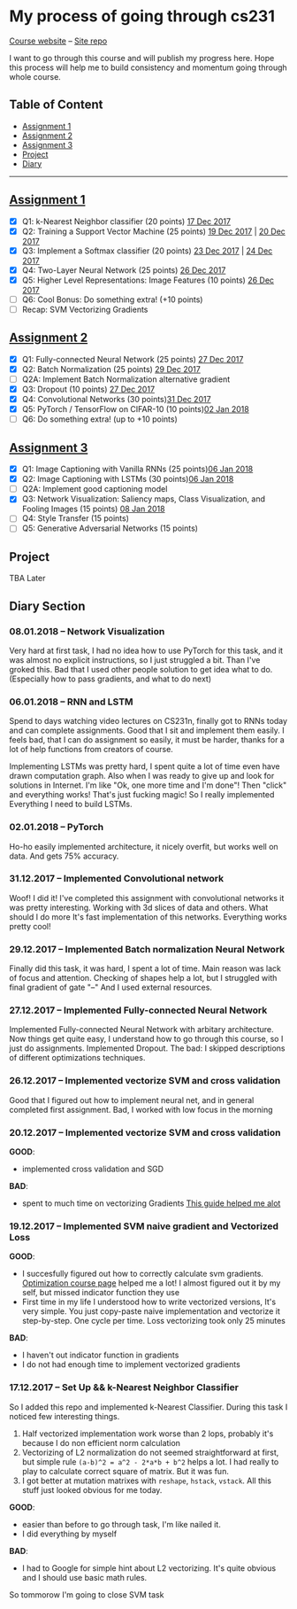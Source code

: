 # My process of going through cs231

[Course website](http://cs231n.github.io) – [Site repo](https://github.com/cs231n/cs231n.github.io)

I want to go through this course and will publish my progress here. Hope this process will help me to build consistency and momentum going through whole course.

## Table of Content
- [Assignment 1](#assignment-1)
- [Assignment 2](#assignment-2)
- [Assignment 3](#assignment-3)
- [Project](#project)
- [Diary](#diary-section)

-----
## [Assignment 1](http://cs231n.github.io/assignments2017/assignment1/)
- [X] Q1: k-Nearest Neighbor classifier (20 points) [17 Dec 2017](#17122017--set-up--k-nearest-neighbor-classifier)
- [X] Q2: Training a Support Vector Machine (25 points) [19 Dec 2017](#19122017--implemented-svm-naive-gradient-and-vectorized-loss) | [20 Dec 2017](#20122017--implemented-vectorize-svm-and-cross-validation)
- [X] Q3: Implement a Softmax classifier (20 points) [23 Dec 2017]() | [24 Dec 2017]()
- [X] Q4: Two-Layer Neural Network (25 points) [26 Dec 2017](#26122017--implemented-vectorize-svm-and-cross-validation)
- [X] Q5: Higher Level Representations: Image Features (10 points) [26 Dec 2017](#26122017--implemented-vectorize-svm-and-cross-validation)
- [ ] Q6: Cool Bonus: Do something extra! (+10 points)
- [ ] Recap: SVM Vectorizing Gradients

## [Assignment 2](http://cs231n.github.io/assignments2017/assignment2/)
- [X] Q1: Fully-connected Neural Network (25 points) [27 Dec 2017](#27122017--implemented-fully-connected-neural-network)
- [X] Q2: Batch Normalization (25 points) [29 Dec 2017](#29122017--implemented-batch-normalization-neural-network)
- [ ] Q2A: Implement Batch Normalization alternative gradient
- [X] Q3: Dropout (10 points) [27 Dec 2017](#27122017--implemented-fully-connected-neural-network)
- [X] Q4: Convolutional Networks (30 points)[31 Dec 2017](#31122017--implemented-convolutional-network)
- [X] Q5: PyTorch / TensorFlow on CIFAR-10 (10 points)[02 Jan 2018](#02012018--pytorch)
- [ ] Q6: Do something extra! (up to +10 points)

## [Assignment 3](http://cs231n.github.io/assignments2017/assignment3/)
- [X] Q1: Image Captioning with Vanilla RNNs (25 points)[06 Jan 2018](#06012018--rnn-and-lstm)
- [X] Q2: Image Captioning with LSTMs (30 points)[06 Jan 2018](#06012018--rnn-and-lstm)
- [ ] Q2A: Implement good captioning model
- [X] Q3: Network Visualization: Saliency maps, Class Visualization, and Fooling Images (15 points) [08 Jan 2018](#08012018--network-visualization)
- [ ] Q4: Style Transfer (15 points)
- [ ] Q5: Generative Adversarial Networks (15 points)

## Project
TBA Later

## Diary Section
### 08.01.2018 – Network Visualization
Very hard at first task, I had no idea how to use PyTorch for this task, and it was almost no explicit instructions, so I just struggled a bit. Than I've groked this. Bad that I used other people solution to get idea what to do. (Especially how to pass gradients, and what to do next) 

### 06.01.2018 – RNN and LSTM
Spend to days watching video lectures on CS231n, finally got to RNNs today and can complete assignments.
Good that I sit and implement them easily. I feels bad, that I can do assignment so easily, it must be harder,
thanks for a lot of help functions from creators of course.

Implementing LSTMs was pretty hard, I spent quite a lot of time even have drawn computation graph. Also when I was ready to give up and look for solutions in Internet. I'm like "Ok, one more time and I'm done"! Then "click" and everything works! That's just fucking magic! So I really implemented Everything I need to build LSTMs.

### 02.01.2018 – PyTorch
Ho-ho easily implemented architecture, it nicely overfit, but works well on data. And gets 75% accuracy.

### 31.12.2017 – Implemented Convolutional network
Woof! I did it! I've completed this assignment with convolutional networks it was pretty interesting.
Working with 3d slices of data and others. What should I do more It's fast implementation of this networks.
Everything works pretty cool!

### 29.12.2017 – Implemented Batch normalization Neural Network
Finally did this task, it was hard, I spent a lot of time. Main reason was lack of focus and attention.
Checking of shapes help a lot, but I struggled with final gradient of gate "–"
And I used external resources.

### 27.12.2017 – Implemented Fully-connected Neural Network
Implemented Fully-connected Neural Network with arbitary architecture. Now things get quite easy, I understand how to go through this course, so I just do assignments. Implemented Dropout.
The bad: I skipped descriptions of different optimizations techniques.

### 26.12.2017 – Implemented vectorize SVM and cross validation
Good that I figured out how to implement neural net, and in general completed first assignment.
Bad, I worked with low focus in the morning

### 20.12.2017 – Implemented vectorize SVM and cross validation
**GOOD**:
- implemented cross validation and SGD

**BAD**:
- spent to much time on vectorizing Gradients [This guide helped me alot](https://mlxai.github.io/2017/01/06/vectorized-implementation-of-svm-loss-and-gradient-update.html)

### 19.12.2017 – Implemented SVM naive gradient and Vectorized Loss
**GOOD**:
- I succesfully figured out how to correctly calculate svm gradients. [Optimization course page](http://cs231n.github.io/optimization-1/) helped me a lot! I almost figured out it by my self, but missed indicator function they use
- First time in my life I understood how to write vectorized versions, It's very simple. You just copy-paste naive implementation and vectorize it step-by-step. One cycle per time. Loss vectorizing took only 25 minutes

**BAD**:
- I haven't out indicator function in gradients
- I do not had enough time to implement vectorized gradients

### 17.12.2017 – Set Up && k-Nearest Neighbor Classifier
So I added this repo and implemented k-Nearest Classifier. During this task I noticed few interesting things.
1. Half vectorized implementation work worse than 2 lops, probably it's because I do non efficient norm calculation
2. Vectorizing of L2 normalization do not seemed straightforward at first, but simple rule `(a-b)^2 = a^2 - 2*a*b + b^2` helps a lot. I had really to play to calculate correct square of matrix. But it was fun.
3. I got better at mutation matrixes with `reshape`, `hstack`, `vstack`. All this stuff just looked obvious for me today.

**GOOD**:
- easier than before to go through task, I'm like nailed it.
- I did everything by myself

**BAD**:
- I had to Google for simple hint about L2 vectorizing. It's quite obvious and I should use basic math rules.

So tommorow I'm going to close SVM task
